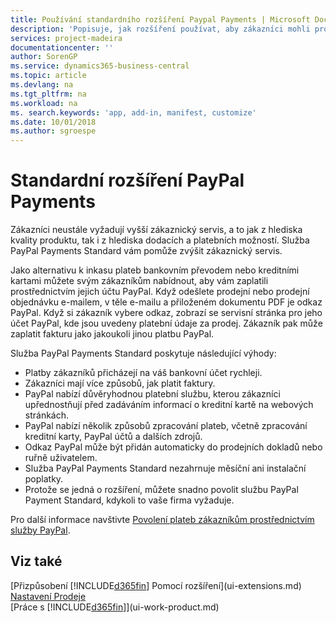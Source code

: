 ```yaml
---
title: Používání standardního rozšíření Paypal Payments | Microsoft Docs
description: 'Popisuje, jak rozšíření používat, aby zákazníci mohli provádět platby pomocí PayPal.'
services: project-madeira
documentationcenter: ''
author: SorenGP
ms.service: dynamics365-business-central
ms.topic: article
ms.devlang: na
ms.tgt_pltfrm: na
ms.workload: na
ms. search.keywords: 'app, add-in, manifest, customize'
ms.date: 10/01/2018
ms.author: sgroespe
---
```

# <a name="the-paypal-payments-standard-extension"></a>Standardní rozšíření PayPal Payments
Zákazníci neustále vyžadují vyšší zákaznický servis, a to jak z hlediska kvality produktu, tak i z hlediska dodacích a platebních možností. Služba PayPal Payments Standard vám pomůže zvýšit zákaznický servis.

Jako alternativu k inkasu plateb bankovním převodem nebo kreditními kartami můžete svým zákazníkům nabídnout, aby vám zaplatili prostřednictvím jejich účtu PayPal. Když odešlete prodejní nebo prodejní objednávku e-mailem, v těle e-mailu a přiloženém dokumentu PDF je odkaz PayPal. Když si zákazník vybere odkaz, zobrazí se servisní stránka pro jeho účet PayPal, kde jsou uvedeny platební údaje za prodej. Zákazník pak může zaplatit fakturu jako jakoukoli jinou platbu PayPal.

Služba PayPal Payments Standard poskytuje následující výhody:

* Platby zákazníků přicházejí na váš bankovní účet rychleji.
* Zákazníci mají více způsobů, jak platit faktury.
* PayPal nabízí důvěryhodnou platební službu, kterou zákazníci upřednostňují před zadáváním informací o kreditní kartě na webových stránkách.
* PayPal nabízí několik způsobů zpracování plateb, včetně zpracování kreditní karty, PayPal účtů a dalších zdrojů.
* Odkaz PayPal může být přidán automaticky do prodejních dokladů nebo ruřně uživatelem.
* Služba PayPal Payments Standard nezahrnuje měsíční ani instalační poplatky.
* Protože se jedná o rozšíření, můžete snadno povolit službu PayPal Payment Standard, kdykoli to vaše firma vyžaduje.  

Pro další informace navštivte [Povolení plateb zákazníkům prostřednictvím služby PayPal](sales-how-enable-payment-service-extensions.md).

## <a name="see-also"></a>Viz také
[Přizpůsobení [!INCLUDE[d365fin](includes/d365fin_md.md)] Pomocí rozšíření](ui-extensions.md)  
[Nastavení Prodeje](sales-setup-sales.md)  
[Práce s [!INCLUDE[d365fin](includes/d365fin_md.md)]](ui-work-product.md)
